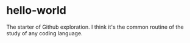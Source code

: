 # hello-world
The starter of Github exploration.
I think it's the common routine of the study of any coding language.
